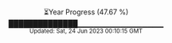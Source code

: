<p align="center">
⏳Year Progress (47.67 %) <br>
██████████████▁▁▁▁▁▁▁▁▁▁▁▁▁▁▁▁ <br>
<sub>Updated: Sat, 24 Jun 2023 00:10:15 GMT</sub>
</p>

